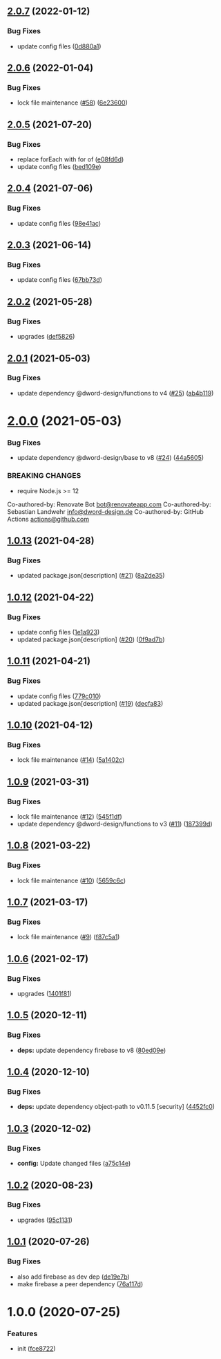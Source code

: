 ## [2.0.7](https://github.com/dword-design/vuex-entities-plugin-firebase/compare/v2.0.6...v2.0.7) (2022-01-12)


### Bug Fixes

* update config files ([0d880a1](https://github.com/dword-design/vuex-entities-plugin-firebase/commit/0d880a1f95cd3e1b68635c927c493c9e5c30e256))

## [2.0.6](https://github.com/dword-design/vuex-entities-plugin-firebase/compare/v2.0.5...v2.0.6) (2022-01-04)


### Bug Fixes

* lock file maintenance ([#58](https://github.com/dword-design/vuex-entities-plugin-firebase/issues/58)) ([6e23600](https://github.com/dword-design/vuex-entities-plugin-firebase/commit/6e23600832d44f65e5eefc5bb6c9d625c18751d3))

## [2.0.5](https://github.com/dword-design/vuex-entities-plugin-firebase/compare/v2.0.4...v2.0.5) (2021-07-20)


### Bug Fixes

* replace forEach with for of ([e08fd6d](https://github.com/dword-design/vuex-entities-plugin-firebase/commit/e08fd6deb671237ab9fb01de89d6d156aa8485b1))
* update config files ([bed109e](https://github.com/dword-design/vuex-entities-plugin-firebase/commit/bed109ed3def3a32805e0ee153ba4f2e31ac1509))

## [2.0.4](https://github.com/dword-design/vuex-entities-plugin-firebase/compare/v2.0.3...v2.0.4) (2021-07-06)


### Bug Fixes

* update config files ([98e41ac](https://github.com/dword-design/vuex-entities-plugin-firebase/commit/98e41ac0e7c161983f766f468121d477f96504f9))

## [2.0.3](https://github.com/dword-design/vuex-entities-plugin-firebase/compare/v2.0.2...v2.0.3) (2021-06-14)


### Bug Fixes

* update config files ([67bb73d](https://github.com/dword-design/vuex-entities-plugin-firebase/commit/67bb73d2c47876159ce85293d5a8295746935336))

## [2.0.2](https://github.com/dword-design/vuex-entities-plugin-firebase/compare/v2.0.1...v2.0.2) (2021-05-28)


### Bug Fixes

* upgrades ([def5826](https://github.com/dword-design/vuex-entities-plugin-firebase/commit/def5826da95c93b6c077134acdd68571b55e247c))

## [2.0.1](https://github.com/dword-design/vuex-entities-plugin-firebase/compare/v2.0.0...v2.0.1) (2021-05-03)


### Bug Fixes

* update dependency @dword-design/functions to v4 ([#25](https://github.com/dword-design/vuex-entities-plugin-firebase/issues/25)) ([ab4b119](https://github.com/dword-design/vuex-entities-plugin-firebase/commit/ab4b119585022cd4f1849ab86fc7a064c6304444))

# [2.0.0](https://github.com/dword-design/vuex-entities-plugin-firebase/compare/v1.0.13...v2.0.0) (2021-05-03)


### Bug Fixes

* update dependency @dword-design/base to v8 ([#24](https://github.com/dword-design/vuex-entities-plugin-firebase/issues/24)) ([44a5605](https://github.com/dword-design/vuex-entities-plugin-firebase/commit/44a56055da884ad4268136146fbaecc6e8b6c0cd))


### BREAKING CHANGES

* require Node.js >= 12

Co-authored-by: Renovate Bot <bot@renovateapp.com>
Co-authored-by: Sebastian Landwehr <info@dword-design.de>
Co-authored-by: GitHub Actions <actions@github.com>

## [1.0.13](https://github.com/dword-design/vuex-entities-plugin-firebase/compare/v1.0.12...v1.0.13) (2021-04-28)


### Bug Fixes

* updated package.json[description] ([#21](https://github.com/dword-design/vuex-entities-plugin-firebase/issues/21)) ([8a2de35](https://github.com/dword-design/vuex-entities-plugin-firebase/commit/8a2de353215a7b018687769e585bd7bd5d092fd1))

## [1.0.12](https://github.com/dword-design/vuex-entities-plugin-firebase/compare/v1.0.11...v1.0.12) (2021-04-22)


### Bug Fixes

* update config files ([1e1a923](https://github.com/dword-design/vuex-entities-plugin-firebase/commit/1e1a92361ec1d09dc4e95c9024f4e9cd44d818c8))
* updated package.json[description] ([#20](https://github.com/dword-design/vuex-entities-plugin-firebase/issues/20)) ([0f9ad7b](https://github.com/dword-design/vuex-entities-plugin-firebase/commit/0f9ad7bcb5ad1ae6256ba7381de9613aa6d1424c))

## [1.0.11](https://github.com/dword-design/vuex-entities-plugin-firebase/compare/v1.0.10...v1.0.11) (2021-04-21)


### Bug Fixes

* update config files ([779c010](https://github.com/dword-design/vuex-entities-plugin-firebase/commit/779c010e0ae99b5654e1718c785ce9f9c9aa2cf1))
* updated package.json[description] ([#19](https://github.com/dword-design/vuex-entities-plugin-firebase/issues/19)) ([decfa83](https://github.com/dword-design/vuex-entities-plugin-firebase/commit/decfa834732af66abb9b78e6f53469dd54869e0a))

## [1.0.10](https://github.com/dword-design/vuex-entities-plugin-firebase/compare/v1.0.9...v1.0.10) (2021-04-12)


### Bug Fixes

* lock file maintenance ([#14](https://github.com/dword-design/vuex-entities-plugin-firebase/issues/14)) ([5a1402c](https://github.com/dword-design/vuex-entities-plugin-firebase/commit/5a1402c0938a80968382148a54f5248a95772286))

## [1.0.9](https://github.com/dword-design/vuex-entities-plugin-firebase/compare/v1.0.8...v1.0.9) (2021-03-31)


### Bug Fixes

* lock file maintenance ([#12](https://github.com/dword-design/vuex-entities-plugin-firebase/issues/12)) ([545f1df](https://github.com/dword-design/vuex-entities-plugin-firebase/commit/545f1df3e0e3eef334827e37bb596d3a3a32f1ff))
* update dependency @dword-design/functions to v3 ([#11](https://github.com/dword-design/vuex-entities-plugin-firebase/issues/11)) ([187399d](https://github.com/dword-design/vuex-entities-plugin-firebase/commit/187399d89519f0a27d328054065a690317973b28))

## [1.0.8](https://github.com/dword-design/vuex-entities-plugin-firebase/compare/v1.0.7...v1.0.8) (2021-03-22)


### Bug Fixes

* lock file maintenance ([#10](https://github.com/dword-design/vuex-entities-plugin-firebase/issues/10)) ([5659c6c](https://github.com/dword-design/vuex-entities-plugin-firebase/commit/5659c6cb149fbcb527b906338929f1b91725779f))

## [1.0.7](https://github.com/dword-design/vuex-entities-plugin-firebase/compare/v1.0.6...v1.0.7) (2021-03-17)


### Bug Fixes

* lock file maintenance ([#9](https://github.com/dword-design/vuex-entities-plugin-firebase/issues/9)) ([f87c5a1](https://github.com/dword-design/vuex-entities-plugin-firebase/commit/f87c5a1e196eb0de18d886aba999c436ef31f17b))

## [1.0.6](https://github.com/dword-design/vuex-entities-plugin-firebase/compare/v1.0.5...v1.0.6) (2021-02-17)


### Bug Fixes

* upgrades ([1401f81](https://github.com/dword-design/vuex-entities-plugin-firebase/commit/1401f818132b874d2b963a8ea383c9a6f31b2f19))

## [1.0.5](https://github.com/dword-design/vuex-entities-plugin-firebase/compare/v1.0.4...v1.0.5) (2020-12-11)


### Bug Fixes

* **deps:** update dependency firebase to v8 ([80ed09e](https://github.com/dword-design/vuex-entities-plugin-firebase/commit/80ed09ec55fd714d856658e5d59b1497f536ecb8))

## [1.0.4](https://github.com/dword-design/vuex-entities-plugin-firebase/compare/v1.0.3...v1.0.4) (2020-12-10)


### Bug Fixes

* **deps:** update dependency object-path to v0.11.5 [security] ([4452fc0](https://github.com/dword-design/vuex-entities-plugin-firebase/commit/4452fc0c2a2cbfb7e4462da9a8e556a85ceedbe8))

## [1.0.3](https://github.com/dword-design/vuex-entities-plugin-firebase/compare/v1.0.2...v1.0.3) (2020-12-02)


### Bug Fixes

* **config:** Update changed files ([a75c14e](https://github.com/dword-design/vuex-entities-plugin-firebase/commit/a75c14ec08b87ef33297934a624ee1f20390063d))

## [1.0.2](https://github.com/dword-design/vuex-entities-plugin-firebase/compare/v1.0.1...v1.0.2) (2020-08-23)


### Bug Fixes

* upgrades ([95c1131](https://github.com/dword-design/vuex-entities-plugin-firebase/commit/95c1131de8670f1a9e812bcc9031f616c69a5f50))

## [1.0.1](https://github.com/dword-design/vuex-entities-plugin-firebase/compare/v1.0.0...v1.0.1) (2020-07-26)


### Bug Fixes

* also add firebase as dev dep ([de19e7b](https://github.com/dword-design/vuex-entities-plugin-firebase/commit/de19e7bea5a7b47ead06f2ffd28e690083831090))
* make firebase a peer dependency ([76a117d](https://github.com/dword-design/vuex-entities-plugin-firebase/commit/76a117ddf379933c305930015876d396e6f93645))

# 1.0.0 (2020-07-25)


### Features

* init ([fce8722](https://github.com/dword-design/vuex-entities-plugin-firebase/commit/fce8722e07b58c0fcac56bae280a56c39b7667ec))
